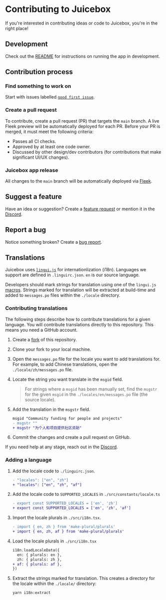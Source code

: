 # Contributing to Juicebox

If you're interested in contributing ideas or code to Juicebox, you're in the
right place!

## Development

Check out the [README](README.md#usage) for instructions on running the app in
development.

## Contribution process

### Find something to work on

Start with issues labelled
[`good first issue`](https://github.com/jbx-protocol/juice-juicehouse/issues?q=is%3Aopen+is%3Aissue+label%3A%22good+first+issue%22).

### Create a pull request

To contribute, create a pull request (PR) that targets the `main` branch. A live
Fleek preview will be automatically deployed for each PR. Before your PR is
merged, it must meet the following criteria:

- Passes all CI checks.
- Approved by at least one code owner.
- Discussed by other design/dev contributors (for contributions that make
  significant UI/UX changes).

### Juicebox app release

All changes to the `main` branch will be automatically deployed via
[Fleek](https://fleek.co).

## Suggest a feature

Have an idea or suggestion? Create a
[feature request](https://github.com/jbx-protocol/juice-interface/issues/new?assignees=&labels=idea&template=feature_request.md&title=%5BIDEA%5D+)
or mention it in the [Discord](https://discord.gg/6jXrJSyDFf).

## Report a bug

Notice something broken? Create a
[bug report](https://github.com/jbx-protocol/juice-interface/issues/new?assignees=&labels=bug&template=bug_report.md&title=%5BBUG%5D+).

## Translations

Juicebox uses [`lingui.js`](https://lingui.js.org) for internationlization
(i18n). Languages we support are defined in `.linguirc.json`. `en` is our source
language.

Developers should mark strings for translation using one of the `lingui.js`
[macros](https://lingui.js.org/ref/macro.html). Strings marked for translation
will be extracted at build-time and added to `messages.po` files within the
`./locale` directory.

### Contributing translations

The following steps describe how to contribute translations for a given
language. You will contribute translations directly to this repository. This
means you need a GitHub account.

1. Create a
   [fork](https://docs.github.com/en/get-started/quickstart/fork-a-repo) of this
   repository.
1. Clone your fork to your local machine.

1. Open the `messages.po` file for the locale you want to add translations for.
   For example, to add Chinese translations, open the `./locale/zh/messages.po`
   file.

1. Locate the string you want translate in the `msgid` field.

   > For strings where a `msgid` has been manually set, find the `msgstr` for
   > the given `msgid` in the `./locales/en/messages.po` file (the source
   > locale).

1. Add the translation in the `msgstr` field.

   ```diff
   msgid "Community funding for people and projects"
   - msgstr ""
   + msgstr "为个人和项目提供社区资助"
   ```

1. Commit the changes and create a pull request on GitHub.

If you need help at any stage, reach out in the
[Discord](https://discord.gg/6jXrJSyDFf).

### Adding a language

1. Add the locale code to `./linguirc.json`.

   ```diff
   - "locales": ["en", "zh"]
   + "locales": ["en", "zh", "af"]
   ```

1. Add the locale code to `SUPPORTED_LOCALES` in `./src/constants/locale.ts`

   ```diff
   - export const SUPPORTED_LOCALES = ['en', 'zh']
   + export const SUPPORTED_LOCALES = ['en', 'zh', 'af']
   ```

1. Import the locale plurals in `./src/i18n.tsx`.

   ```diff
   - import { en, zh } from 'make-plural/plurals'
   + import { en, zh, af } from 'make-plural/plurals'
   ```

1. Load the locale plurals in `./src/i18n.tsx`

   ```diff
   i18n.loadLocaleData({
     en: { plurals: en },
     zh: { plurals: zh },
   + af: { plurals: af },
   })
   ```

1. Extract the strings marked for translation. This creates a directory for the
   locale within the `./locale/` directory:

   ```bash
   yarn i18n:extract
   ```
